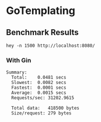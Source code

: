 # GoTemplating
## Benchmark Results
```
hey -n 1500 http://localhost:8080/
```
### With Gin
```
Summary:
  Total:	0.0481 secs
  Slowest:	0.0082 secs
  Fastest:	0.0001 secs
  Average:	0.0015 secs
  Requests/sec:	31202.9615
  
  Total data:	418500 bytes
  Size/request:	279 bytes
```
